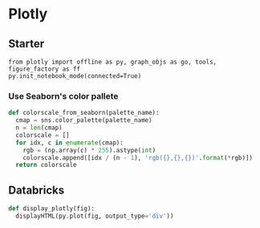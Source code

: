 # Plotly

## Starter

```
from plotly import offline as py, graph_objs as go, tools, figure_factory as ff
py.init_notebook_mode(connected=True)
```

### Use Seaborn's color pallete

```python
def colorscale_from_seaborn(palette_name):
  cmap = sns.color_palette(palette_name)
  n = len(cmap)
  colorscale = []
  for idx, c in enumerate(cmap):
    rgb = (np.array(c) * 255).astype(int)
    colorscale.append([idx / (n - 1), 'rgb({},{},{})'.format(*rgb)])
  return colorscale
```

## Databricks

```python
def display_plotly(fig):
  displayHTML(py.plot(fig, output_type='div'))
```
